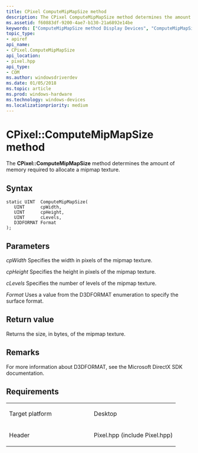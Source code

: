 ```yaml
---
title: CPixel ComputeMipMapSize method
description: The CPixel ComputeMipMapSize method determines the amount of memory required to allocate a mipmap texture.
ms.assetid: f60883df-9200-4ae7-b130-21a6892e14be
keywords: ["ComputeMipMapSize method Display Devices", "ComputeMipMapSize method Display Devices , CPixel interface", "CPixel interface Display Devices , ComputeMipMapSize method"]
topic_type:
- apiref
api_name:
- CPixel.ComputeMipMapSize
api_location:
- pixel.hpp
api_type:
- COM
ms.author: windowsdriverdev
ms.date: 01/05/2018
ms.topic: article
ms.prod: windows-hardware
ms.technology: windows-devices
ms.localizationpriority: medium
---
```


# CPixel::ComputeMipMapSize method


The **CPixel::ComputeMipMapSize** method determines the amount of memory required to allocate a mipmap texture.

Syntax
------

```ManagedCPlusPlus
static UINT  ComputeMipMapSize(
   UINT      cpWidth,
   UINT      cpHeight,
   UINT      cLevels,
   D3DFORMAT Format
);
```

Parameters
----------

*cpWidth*
Specifies the width in pixels of the mipmap texture.

*cpHeight*
Specifies the height in pixels of the mipmap texture.

*cLevels*
Specifies the number of levels of the mipmap texture.

*Format*
Uses a value from the D3DFORMAT enumeration to specify the surface format.

Return value
------------

Returns the size, in bytes, of the mipmap texture.

Remarks
-------

For more information about D3DFORMAT, see the Microsoft DirectX SDK documentation.

Requirements
------------

<table>
<colgroup>
<col width="50%" />
<col width="50%" />
</colgroup>
<tbody>
<tr class="odd">
<td align="left"><p>Target platform</p></td>
<td align="left">Desktop</td>
</tr>
<tr class="even">
<td align="left"><p>Header</p></td>
<td align="left">Pixel.hpp (include Pixel.hpp)</td>
</tr>
</tbody>
</table>

 

 





